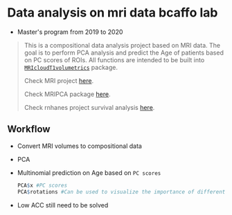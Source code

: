# Data analysis on mri data bcaffo lab

- Master's program from 2019 to 2020

> This is a compositional data analysis project based on MRI data. The goal is to perform PCA analysis and predict the Age of patients based on PC scores of ROIs. All functions are intended to be built into [`MRIcloudT1volumetrics`](https://github.com/bcaffo/MRIcloudT1volumetrics) package.
>
> Check MRI project [here](<https://github.com/LuchaoQi/data_analysis_bcaffo_lab/tree/master/MRI%20data%20analysis>).
>
> Check MRIPCA package [here](https://github.com/LuchaoQi/MRIPCA).
>
> Check rnhanes project survival analysis [here](https://github.com/LuchaoQi/rnhanesdata).

## Workflow

* Convert MRI volumes to compositional data

* PCA

* Multinomial prediction on Age based on `PC scores`

  ```R
  PCA$x #PC scores
  PCA$rotations #Can be used to visualize the importance of different features i.e. ROIs
  ```

* Low ACC still need to be solved

  